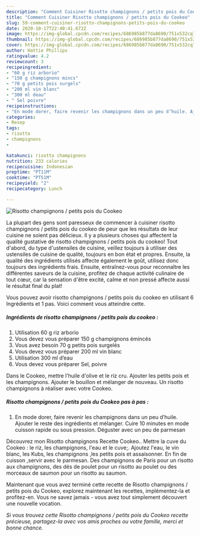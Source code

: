 ```yaml
---
description: "Comment Cuisiner Risotto champignons / petits pois du Cookeo"
title: "Comment Cuisiner Risotto champignons / petits pois du Cookeo"
slug: 59-comment-cuisiner-risotto-champignons-petits-pois-du-cookeo
date: 2020-10-17T22:40:41.672Z
image: https://img-global.cpcdn.com/recipes/686985b877da8690/751x532cq70/risotto-champignons-petits-pois-du-cookeo-photo-principale-de-la-recette.jpg
thumbnail: https://img-global.cpcdn.com/recipes/686985b877da8690/751x532cq70/risotto-champignons-petits-pois-du-cookeo-photo-principale-de-la-recette.jpg
cover: https://img-global.cpcdn.com/recipes/686985b877da8690/751x532cq70/risotto-champignons-petits-pois-du-cookeo-photo-principale-de-la-recette.jpg
author: Hattie Phillips
ratingvalue: 4.2
reviewcount: 3
recipeingredient:
- "60 g riz arborio"
- "150 g champignons mincs"
- "70 g petits pois surgels"
- "200 ml vin blanc"
- "300 ml deau"
- " Sel poivre"
recipeinstructions:
- "En mode dorer, faire revenir les champignons dans un peu d’huile. Ajouter le reste des ingrédients et mélanger. Cuire 10 minutes en mode cuisson rapide ou sous pression. Déguster avec un peu de parmesan"
categories:
- Resep
tags:
- risotto
- champignons
- 

katakunci: risotto champignons  
nutrition: 233 calories
recipecuisine: Indonesian
preptime: "PT11M"
cooktime: "PT51M"
recipeyield: "2"
recipecategory: Lunch

---
```



![Risotto champignons / petits pois du Cookeo](https://img-global.cpcdn.com/recipes/686985b877da8690/751x532cq70/risotto-champignons-petits-pois-du-cookeo-photo-principale-de-la-recette.jpg)

La plupart des gens sont paresseux de commencer à cuisiner risotto champignons / petits pois du cookeo de peur que les résultats de leur cuisine ne soient pas délicieux. Il y a plusieurs choses qui affectent la qualité gustative de risotto champignons / petits pois du cookeo! Tout d'abord, du type d'ustensiles de cuisine, veillez toujours à utiliser des ustensiles de cuisine de qualité, toujours en bon état et propres. Ensuite, la qualité des ingrédients utilisés affecte également le goût, utilisez donc toujours des ingrédients frais. Ensuite, entraînez-vous pour reconnaître les différentes saveurs de la cuisine, profitez de chaque activité culinaire de tout cœur, car la sensation d'être excité, calme et non pressé affecte aussi le résultat final du plat!

<!--inarticleads1-->

Vous pouvez avoir risotto champignons / petits pois du cookeo en utilisant 6 Ingrédients et 1 pas. Voici comment vous atteindre cette.

##### Ingrédients de risotto champignons / petits pois du cookeo :

1. Utilisation 60 g riz arborio
1. Vous devez vous préparer 150 g champignons émincés
1. Vous avez besoin 70 g petits pois surgelés
1. Vous devez vous préparer 200 ml vin blanc
1. Utilisation 300 ml d’eau
1. Vous devez vous préparer  Sel, poivre


Dans le Cookeo, mettre l&#39;huile d&#39;olive et le riz cru. Ajouter les petits pois et les champignons. Ajouter le bouillon et mélanger de nouveau. Un risotto champignons à réaliser avec votre Cookeo. 

<!--inarticleads2-->

##### Risotto champignons / petits pois du Cookeo pas à pas :

1. En mode dorer, faire revenir les champignons dans un peu d’huile. Ajouter le reste des ingrédients et mélanger. Cuire 10 minutes en mode cuisson rapide ou sous pression. Déguster avec un peu de parmesan


Découvrez mon Risotto champignons Recette Cookeo.. Mettre la cuve du Cookeo : le riz, les champignons, l&#39;eau et le cuve;. Ajoutez l&#39;eau, le vin blanc, les Kubs, les champignons ,les petits pois et assaisonner. En fin de cuisson ,servir avec le parmesan. Des champignons de Paris pour un risotto aux champignons, des dés de poulet pour un risotto au poulet ou des morceaux de saumon pour un risotto au saumon. 

<!--inarticleads1-->

<p>
Maintenant que vous avez terminé cette recette de Risotto champignons / petits pois du Cookeo, explorez maintenant les recettes, implémentez-la et profitez-en. Vous ne savez jamais - vous avez tout simplement découvert une nouvelle vocation.
</p>

<p>
<i>Si vous trouvez cette Risotto champignons / petits pois du Cookeo recette précieuse, partagez-la avec vos amis proches ou votre famille, merci et bonne chance.</i>
</p>
